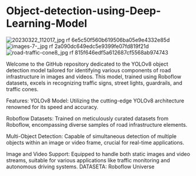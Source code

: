 # Object-detection-using-Deep-Learning-Model

![20230322_112017_jpg rf 6e5c50f560b619506ba05e9e4332e85d](https://github.com/sonymol1998/Object-detection-using-Deep-Learning-Model/assets/133326396/614c0509-def4-4c3c-8f3f-cf72a1d76ad8)
![images-7-_jpg rf 2a090dc649edc5e9399fe07fd819f21d](https://github.com/sonymol1998/Object-detection-using-Deep-Learning-Model/assets/133326396/eafd778f-225d-44ba-bca6-0fb3ac7bcc5d)
![road-traffic-cone8_jpg rf 815f646edf5a612687cf5568ab974743](https://github.com/sonymol1998/Object-detection-using-Deep-Learning-Model/assets/133326396/5a4654b5-45a1-4744-9397-00c439f94ab9)


Welcome to the GitHub repository dedicated to the YOLOv8 object detection model tailored for identifying various components of road infrastructure in images and videos. This model, trained using Roboflow datasets, excels in recognizing traffic signs, street lights, guardrails, and traffic cones.

Features:
YOLOv8 Model: Utilizing the cutting-edge YOLOv8 architecture renowned for its speed and accuracy.

Roboflow Datasets: Trained on meticulously curated datasets from Roboflow, encompassing diverse samples of road infrastructure elements.

Multi-Object Detection: Capable of simultaneous detection of multiple objects within an image or video frame, crucial for real-time applications.

Image and Video Support: Equipped to handle both static images and video streams, suitable for various applications like traffic monitoring and autonomous driving systems.
DATASETA: Roboflow Universe
